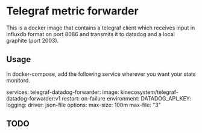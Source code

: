# Telegraf metric forwarder
This is a docker image that contains a telegraf client which receives input in influxdb format on port 8086 and transmits it to datadog and a local graphite (port 2003).

## Usage
In docker-compose, add the following service wherever you want your stats monitord.

services:
  telegraf-datadog-forwarder:
    image: kinecosystem/telegraf-datadog-forwarder:v1
    restart: on-failure
    environment:
      DATADOG_API_KEY: <the api key>
    logging:
      driver: json-file
      options:
        max-size: 100m
        max-file: "3"

## TODO
 
